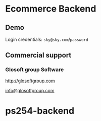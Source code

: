 

Ecommerce Backend
======




Demo
----

Login credentials: `sky@sky.com`/`password`


Commercial support
------------------



### Glosoft group Software

http://glosoftgroup.com

info@glosoftgroup.com
# ps254-backend
